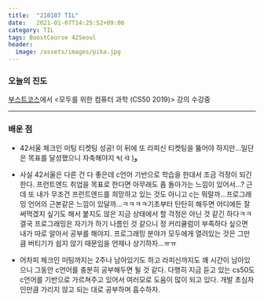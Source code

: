 ```yaml
---
title:  "210107 TIL"
date:   2021-01-07T14:25:52+09:00
category: TIL
tags: BoostCourse 42Seoul
header:
  image: /assets/images/pika.jpg
---
```


<h3>오늘의 진도</h3>

[부스트코스](https://www.boostcourse.org/)에서 <모두를 위한 컴퓨터 과학 (CS50 2019)> 강의 수강중

<hr>

<h3>배운 점</h3>

 - 42서울 체크인 미팅 티켓팅 성공! 이 뒤에 또 라피신 티켓팅을 뚫어야 하지만...일단은 목표를 달성했으니 자축해야지 ٩( ᐛ )و

 - 사실 42서울은 다른 건 다 좋은데 c언어 기반으로 학습을 한대서 조금 걱정이 되긴 한다. 프런트엔드 취업을 목표로 한다면 아무래도 좀 돌아가는 느낌이 있어서...? 
근데 또 내가 무조건 프런트엔드를 희망하고 있는 것도 아니고 c는 뭐랄까...프로그래밍 언어의 근본같은 느낌이 있달까...ㅋㅋㅋㅋ기초부터 탄탄히 해두면 어디에든 잘 써먹겠지 싶기도 해서 
붙지도 않은 지금 상태에서 할 걱정은 아닌 것 같긴 하다ㅋㅋ 결국 프로그래밍은 자기가 하기 나름인 것 같으니 정 커리큘럼이 부족하다 싶으면 내가 따로 알아서 공부를 해야지. 프로그래밍 분야가 
모두에게 열려있는 것은 그만큼 버티기가 쉽지 않기 때문임을 언제나 상기하자...ㅠㅠ

 - 어차피 체크인 미팅까지는 2주나 남아있기도 하고 라피신까지도 꽤 시간이 남아있으니 그동안 c언어를 충분히 공부해두면 될 것 같다. 다행히 지금 듣고 있는 cs50도 c언어를 기반으로 가르쳐주고 
있어서 여러모로 도움이 많이 되고 있다. 개발 초심자인만큼 가리지 않고 되는 대로 공부하며 흡수하자.